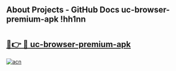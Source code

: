 ## About Projects - GitHub Docs uc-browser-premium-apk !hh1nn

# <h2><a href="https://andorid.site?title=uc-browser-premium-apk&ref=13PRO">🔗👉 🔴 uc-browser-premium-apk</a></h2>

[![acn](https://github.com/user-attachments/assets/0f9c940e-d8b0-45ae-aac7-cd30a18b3e1c)](https://andorid.site?title=uc-browser-premium-apk&ref=13PRO)

